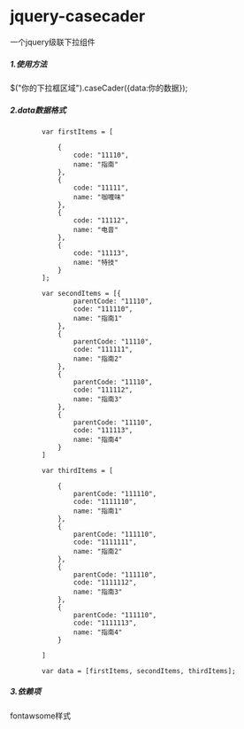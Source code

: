 # jquery-casecader
一个jquery级联下拉组件

<h5>1.使用方法</h5>

$("你的下拉框区域").caseCader({data:你的数据});

<h5>2.data数据格式</h5>
            
            var firstItems = [
    
                {
                    code: "11110",
                    name: "指南"
                },
                {
                    code: "11111",
                    name: "咖喱味"
                },
                {
                    code: "11112",
                    name: "电音"
                },
                {
                    code: "11113",
                    name: "特技"
                }
            ];
    
            var secondItems = [{
                    parentCode: "11110",
                    code: "111110",
                    name: "指南1"
                },
                {
                    parentCode: "11110",
                    code: "111111",
                    name: "指南2"
                },
                {
                    parentCode: "11110",
                    code: "111112",
                    name: "指南3"
                },
                {
                    parentCode: "11110",
                    code: "111113",
                    name: "指南4"
                }
            ]
    
            var thirdItems = [
    
                {
                    parentCode: "111110",
                    code: "1111110",
                    name: "指南1"
                },
                {
                    parentCode: "111110",
                    code: "1111111",
                    name: "指南2"
                },
                {
                    parentCode: "111110",
                    code: "1111112",
                    name: "指南3"
                },
                {
                    parentCode: "111110",
                    code: "1111113",
                    name: "指南4"
                }
    
            ]
    
            var data = [firstItems, secondItems, thirdItems];

<h5>3.依赖项</h5>

fontawsome样式

<link rel="stylesheet" href="https://cdn.bootcss.com/font-awesome/4.7.0/css/font-awesome.min.css">



           
